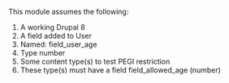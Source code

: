 This module assumes the following:

1. A working Drupal 8
1. A field added to User
  1. Named: field_user_age
  1. Type number
1. Some content type(s) to test PEGI restriction
  1. These type(s) must have a field field_allowed_age (number)
  
